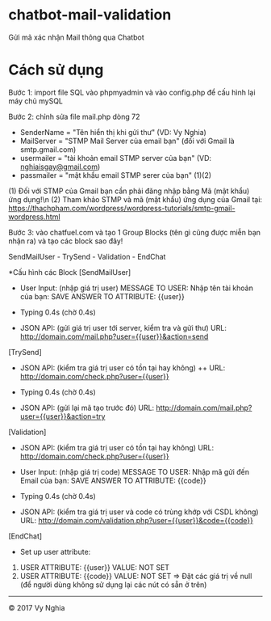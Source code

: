 # chatbot-mail-validation
Gửi mã xác nhận Mail thông qua Chatbot

# Cách sử dụng
Bước 1: import file SQL vào phpmyadmin và vào config.php để cấu hình lại máy chủ mySQL

Bước 2: chỉnh sửa file mail.php dòng 72
- SenderName = "Tên hiển thị khi gửi thư" (VD: Vy Nghia)
- MailServer = "STMP Mail Server của email bạn" (đối với Gmail là smtp.gmail.com)
- usermailer = "tài khoản email STMP server của bạn" (VD: nghiaisgay@gmail.com)
- passmailer = "mật khẩu email STMP serer của bạn" (1)(2)

(1) Đối với STMP của Gmail bạn cần phải đăng nhập bằng Mã (mật khẩu) ứng dụng!\n
(2) Tham khảo STMP và mã (mật khẩu) ứng dụng của Gmail tại: https://thachpham.com/wordpress/wordpress-tutorials/smtp-gmail-wordpress.html

Bước 3: vào chatfuel.com và tạo 1 Group Blocks (tên gì cũng được miễn bạn nhận ra) và tạo các block sao đây!

SendMailUser - TrySend - Validation - EndChat

*Cấu hình các Block
[SendMailUser]
+ User Input: (nhập giá trị user)
MESSAGE TO USER: Nhập tên tài khoản của bạn:
SAVE ANSWER TO ATTRIBUTE: {{user}}

+ Typing 0.4s (chờ 0.4s)

+ JSON API: (gửi giá trị user tới server, kiểm tra và gửi thư)
URL: http://domain.com/mail.php?user={{user}}&action=send

[TrySend]

+ JSON API: (kiểm tra giá trị user có tồn tại hay không)
++ URL: http://domain.com/check.php?user={{user}}

+ Typing 0.4s (chờ 0.4s)

+ JSON API: (gửi lại mã tạo trước đó)
URL: http://domain.com/mail.php?user={{user}}&action=try

[Validation]
+ JSON API: (kiểm tra giá trị user có tồn tại hay không)
URL: http://domain.com/check.php?user={{user}}

+ User Input: (nhập giá trị code)
MESSAGE TO USER: Nhập mã gửi đến Email của bạn:
SAVE ANSWER TO ATTRIBUTE: {{code}}

+ Typing 0.4s (chờ 0.4s)

+ JSON API: (kiểm tra giá trị user và code có trùng khớp với CSDL không)
URL: http://domain.com/validation.php?user={{user}}&code={{code}}

[EndChat] 
+ Set up user attribute:
1. USER ATTRIBUTE: {{user}}
VALUE: NOT SET
2. USER ATTRIBUTE: {{code}}
VALUE: NOT SET
=> Đặt các giá trị về null (để người dùng không sử dụng lại các nút có sẵn ở trên)

---
© 2017 Vy Nghia
